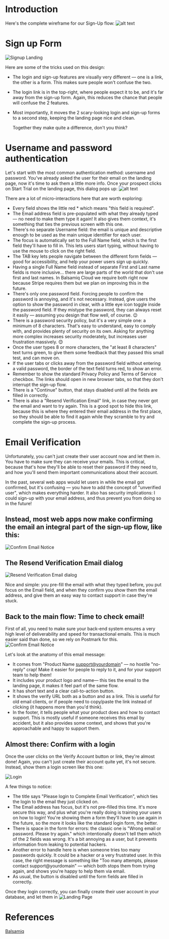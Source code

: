 

# Introduction

Here's the complete wireframe for our Sign-Up flow:
![alt text](sign-up-flow-full-picture-lg.png)

# Sign up Form
![Signup Landing](sign-up-flow-landing.png)

Here are some of the tricks used on this design:
- The login and sign-up features are visually very different — one is a link, the other is a form. This makes sure people won't confuse the two.
- The login link is in the top-right, where people expect it to be, and it's far away from the sign-up form. Again, this reduces the chance that people will confuse the 2 features.
- Most importantly, it moves the 2 scary-looking login and sign-up forms to a second step, keeping the landing page nice and clean.
  
  Together they make quite a difference, don't you think?

# Username and password authentication
Let's start with the most common authentication method: username and password. You've already asked the user for their email on the landing page, now it's time to ask them a little more info. Once your prospect clicks on Start Trial on the landing page, this dialog pops up:
![alt text](sign-up-flow-u1.png)

There are a lot of micro-interactions here that are worth exploring:

- Every field shows the little red * which means "this field is required".
- The Email address field is pre-populated with what they already typed — no need to make them type it again! It also gives them context, it's something that ties the previous screen with this one.
- There's no separate Username field: the email is unique and descriptive enough to be used as the main unique identifier for each user.
- The focus is automatically set to the Full Name field, which is the first field they'll have to fill in. This lets users start typing, without having to use the mouse to click on the right field.
- The TAB key lets people navigate between the different form fields — good for accessibility, and help your power users sign up quickly.
- Having a single Full Name field instead of separate First and Last name fields is more inclusive... there are large parts of the world that don't use first and last names. In Balsamiq Cloud we require both right now because Stripe requires them but we plan on improving this in the future.
- There's only one password field. Forcing people to confirm the password is annoying, and it's not necessary. Instead, give users the option to show the password in clear, with a little eye icon toggle inside the password field. If they mistype the password, they can always reset it easily — assuming you design that flow well, of course. 😉
- There is a password security policy, but it's a very simple one: a minimum of 8 characters. That's easy to understand, easy to comply with, and provides plenty of security on its own. Asking for anything more complex increases security moderately, but increases user frustration massively. 😊
- Once the user types 8 or more characters, the "at least 8 characters" text turns green, to give them some feedback that they passed this small test, and can move on.
- If the user tabs or clicks away from the password field without entering a valid password, the border of the text field turns red, to show an error.
- Remember to show the standard Privacy Policy and Terms of Service checkbox. The links should open in new browser tabs, so that they don't interrupt the sign-up flow.
- There is a "Continue" button, that stays disabled until all the fields are filled in correctly.
- There is also a "Resend Verification Email" link, in case they never got the email and want to try again. This is a good spot to hide this link, because this is where they entered their email address in the first place, so they should be able to find it again while they scramble to try and complete the sign-up process.

# Email Verification

Unfortunately, you can't just create their user account now and let them in. You have to make sure they can receive your emails. This is critical, because that's how they'll be able to reset their password if they need to, and how you'll send them important communications about their account.

In the past, several web apps would let users in while the email got confirmed, but it's confusing — you have to add the concept of "unverified user", which makes everything harder. It also has security implications: I could sign-up with your email address, and thus prevent you from doing so in the future!


## Instead, most web apps now make confirming the email an integral part of the sign-up flow, like this:

![Confirm Email Notice](sign-up-flow-u2.png)



## The Resend Verification Email dialog
![Resend Verification Email dialog](sign-up-flow-u1b.png)


Nice and simple: you pre-fill the email with what they typed before, you put focus on the Email field, and when they confirm you show them the email address, and give them an easy way to contact support in case they're stuck.

## Back to the main flow: Time to check email!

First of all, you need to make sure your back-end system ensures a very high level of deliverability and speed for transactional emails. This is much easier said than done, so we rely on Postmark for this.
![Confirm Email Notice](sign-up-flow-u3.png)

Let's look at the anatomy of this email message:

- It comes from "Product Name <support@yourdomain>" — no hostile "no-reply" crap! Make it easier for people to reply to it, and for your support team to help them!
- It includes your product logo and name— this ties the email to the landing page, it makes it feel part of the same flow.
- It has short text and a clear call-to-action button.
- It shows the verify URL both as a button and as a link. This is useful for old email clients, or if people need to copy/paste the link instead of clicking (it happens more than you'd think).
- In the footer, it tells people what your product does and how to contact support. This is mostly useful if someone receives this email by accident, but it also provides some context, and shows that you're approachable and happy to support them.

## Almost there: Confirm with a login

Once the user clicks on the Verify Account button or link, they're almost done!
Again, you can't just create their account quite yet, it's not secure. Instead, show them a login screen like this one:

![Login](sign-up-flow-u4.png)

A few things to notice:
- The title says "Please login to Complete Email Verification", which ties the login to the email they just clicked on.
- The Email address has focus, but it's not pre-filled this time. It's more secure this way, and plus what you're really doing is training your users on how to login! You're showing them a form they'll have to use again in the future, so the more it looks like the standard login form, the better.
- There is space in the form for errors: the classic one is "Wrong email or password. Please try again." which intentionally doesn't tell them which of the 2 fields was wrong. It's a bit annoying as a user, but it prevents information from leaking to potential hackers.
- Another error to handle here is when someone tries too many passwords quickly. It could be a hacker or a very frustrated user. In this case, the right message is something like "Too many attempts, please contact support@yourdomain" — which both stops them from trying again, and shows you're happy to help them via email.
- As usual, the button is disabled until the form fields are filled in correctly.

Once they login correctly, you can finally create their user account in your database, and let them in
![Landing Page](sign-up-flow-u5.png)

# References
[Balsamiq](https://balsamiq.com/blog/sign-up-flow/)
